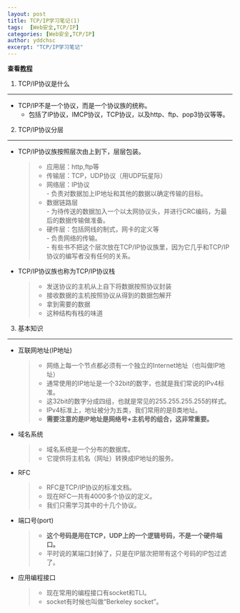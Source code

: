 ```yaml
---
layout: post
title: TCP/IP学习笔记(1)
tags:  [Web安全,TCP/IP]
categories: [Web安全,TCP/IP]
author: yddchsc
excerpt: "TCP/IP学习笔记"
---
```

**查看[教程](http://www.cnblogs.com/fengzanfeng/articles/1339347.html)**  
  
1. TCP/IP协议是什么
---  
+ TCP/IP不是一个协议，而是一个协议族的统称。
	- 包括了IP协议，IMCP协议，TCP协议，以及http、ftp、pop3协议等等。
2. TCP/IP协议分层
---
+ TCP/IP协议族按照层次由上到下，层层包装。  
	
	> - 应用层：http,ftp等  	
	> - 传输层：TCP，UDP协议（用UDP玩星际）  	
	> - 网络层：IP协议  		
		- 负责对数据加上IP地址和其他的数据以确定传输的目标。  	
	> - 数据链路层  		
		- 为待传送的数据加入一个以太网协议头，并进行CRC编码，为最后的数据传输做准备。	
	> - 硬件层：包括网线的制式，网卡的定义等  
		- 负责网络的传输。    		
		- 有些书不把这个层次放在TCP/IP协议族里，因为它几乎和TCP/IP协议的编写者没有任何的关系。    
		
+ TCP/IP协议族也称为TCP/IP协议栈
	
	> - 发送协议的主机从上自下将数据按照协议封装  	
	> - 接收数据的主机按照协议从得到的数据包解开  	
	> - 拿到需要的数据  	
	> - 这种结构有栈的味道  
3. 基本知识
---
+ 互联网地址(IP地址)
	
	> - 网络上每一个节点都必须有一个独立的Internet地址（也叫做IP地址）  	
	> - 通常使用的IP地址是一个32bit的数字，也就是我们常说的IPv4标准。  	
	> - 这32bit的数字分成四组，也就是常见的255.255.255.255的样式。  	
	> - IPv4标准上，地址被分为五类，我们常用的是B类地址。  	
	> - **需要注意的是IP地址是网络号+主机号的组合，这非常重要。**
+ 域名系统
	
	> - 域名系统是一个分布的数据库。  	
	> - 它提供将主机名（网址）转换成IP地址的服务。  
+ RFC
	
	> - RFC是TCP/IP协议的标准文档。  	
	> - 现在RFC一共有4000多个协议的定义。  	
	> - 我们只需学习其中的十几个协议。  
+ 端口号(port)
	
	> - **这个号码是用在TCP，UDP上的一个逻辑号码，不是一个硬件端口。**  	
	> - 平时说的某端口封掉了，只是在IP层次把带有这个号码的IP包过滤了。  
+ 应用编程接口
	
	> - 现在常用的编程接口有socket和TLI。  
	> - socket有时候也叫做“Berkeley socket”。  
